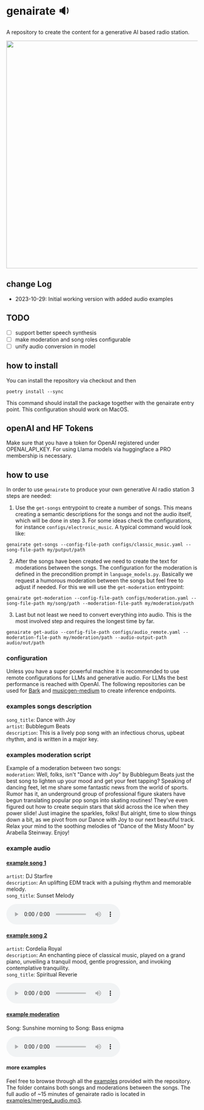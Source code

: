 # genairate 🔉
A repository to create the content for a generative AI based radio station.
<!-- ![genairate](https://github.com/skroed/genairate/assets/83976953/9e3e07bd-2e2b-4337-bb0f-4955a20302a3 | width=100) -->
<img src="https://github.com/skroed/genairate/assets/83976953/9e3e07bd-2e2b-4337-bb0f-4955a20302a3" width="600">

## change Log
- 2023-10-29: Initial working version with added audio examples

## TODO
- [ ] support better speech synthesis
- [ ] make moderation and song roles configurable
- [ ] unify audio conversion in model

## how to install
You can install the repository via checkout and then
```shell
poetry install --sync
```
This command should install the package together with the genairate entry point.
This configuration should work on MacOS.
## openAI and HF Tokens
Make sure that you have a token for OpenAI registered under OPENAI_API_KEY. For using Llama models via huggingface a PRO membership is necessary.
## how to use
In order to use `genairate` to produce your own generative AI radio station 3 steps are needed:
1. Use the `get-songs` entrypoint to create a number of songs. This means creating a semantic descriptions for the songs and not the audio itself, which will be done in step 3. For some ideas check the configurations, for instance `configs/electronic_music`. A typical command would look like:
```shell
genairate get-songs --config-file-path configs/classic_music.yaml --song-file-path my/putput/path
```
2. After the songs have been created we need to create the text for moderations between the songs. The configuration for the moderation is defined in the precondition prompt in `language_models.py`. Basically we request a humorous moderation between the songs but feel free to adjust if needed. For this we will use the `get-moderation` entrypoint:
```shell
genairate get-moderation --config-file-path configs/moderation.yaml --song-file-path my/song/path --moderation-file-path my/moderation/path
```
3. Last but not least we need to convert everything into audio. This is the most involved step and requires the longest time by far.
```shell
genairate get-audio --config-file-path configs/audio_remote.yaml --moderation-file-path my/moderation/path --audio-output-path audio/out/path
```
### configuration
Unless you have a super powerful machine it is recommended to use remote configurations for LLMs and generative audio. For LLMs the best performance is reached with OpenAI.
The following repositories can be used for [Bark](https://huggingface.co/skroed/bark) and [musicgen-medium](https://huggingface.co/skroed/musicgen-medium) to create inference endpoints.
### examples songs description
`song_title`: Dance with Joy \
`artist`:  Bubblegum Beats \
`description`: This is a lively pop song with an infectious chorus, upbeat rhythm, and
  is written in a major key.
### examples moderation script
Example of a moderation between two songs: \
`moderation`: Well, folks, isn't "Dance with Joy" by Bubblegum Beats just the best song
  to lighten up your mood and get your feet tapping? Speaking of dancing feet, let
  me share some fantastic news from the world of sports. Rumor has it, an underground
  group of professional figure skaters have begun translating popular pop songs into
  skating routines! They've even figured out how to create sequin stars that skid
  across the ice when they power slide! Just imagine the sparkles, folks! But alright,
  time to slow things down a bit, as we pivot from our Dance with Joy to our next
  beautiful track. Relax your mind to the soothing melodies of "Dance of the Misty
  Moon" by Arabella Steinway. Enjoy!
### example audio
#### [example song 1](https://github.com/skroed/genairate/blob/main/examples/sunset_melody.mp3?raw=true)
`artist`: DJ Starfire \
`description`: An uplifting EDM track with a pulsing rhythm and memorable melody. \
`song_title`: Sunset Melody

<audio src="https://github.com/skroed/genairate/blob/main/examples/sunset_melody.mp3?raw=true" controls="controls">
</audio>

#### [example song 2](https://github.com/skroed/genairate/blob/main/examples/spiritual_reverie.mp3?raw=true)
`artist`: Cordelia Royal \
`description`: An enchanting piece of classical music, played on a grand piano, unveiling
  a tranquil mood, gentle progression, and invoking contemplative tranquility. \
`song_title`: Spiritual Reverie

<audio src="https://github.com/skroed/genairate/blob/main/examples/spiritual_reverie.mp3?raw=true" controls="controls">
</audio>

#### [example moderation](https://github.com/skroed/genairate/blob/main/examples/sunshine_morning_to_bass_enigma.mp3?raw=true)
Song: Sunshine morning to Song: Bass enigma

<audio src="https://github.com/skroed/genairate/blob/main/examples/sunshine_morning_to_bass_enigma.mp3?raw=true" controls="controls">
</audio>

#### more examples
Feel free to browse through all the [examples](examples) provided with the repository.
The folder contains both songs and moderations between the songs. The full audio of ~15 minutes of genairate radio is located
in [examples/merged_audio.mp3](examples/merged_audio.mp3).
